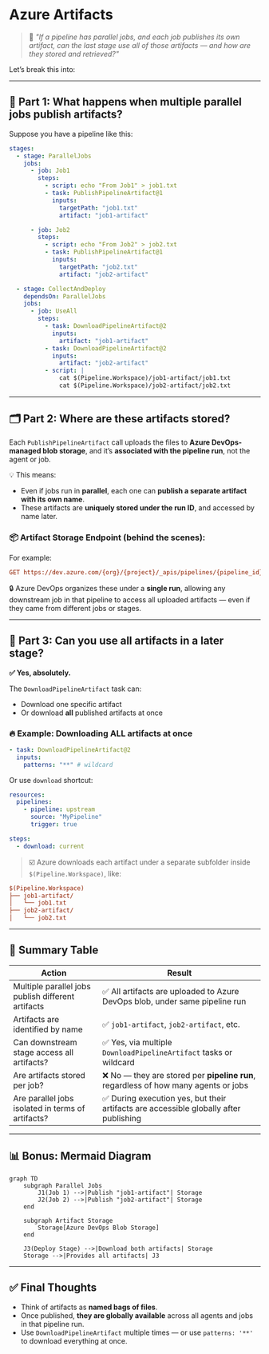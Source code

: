# Azure Artifacts

> 💬 _"If a pipeline has parallel jobs, and each job publishes its own artifact, can the last stage use all of those artifacts — and how are they stored and retrieved?"_

Let’s break this into:

---

## 🧩 Part 1: What happens when multiple parallel jobs publish artifacts?

Suppose you have a pipeline like this:

```yaml
stages:
  - stage: ParallelJobs
    jobs:
      - job: Job1
        steps:
          - script: echo "From Job1" > job1.txt
          - task: PublishPipelineArtifact@1
            inputs:
              targetPath: "job1.txt"
              artifact: "job1-artifact"

      - job: Job2
        steps:
          - script: echo "From Job2" > job2.txt
          - task: PublishPipelineArtifact@1
            inputs:
              targetPath: "job2.txt"
              artifact: "job2-artifact"

  - stage: CollectAndDeploy
    dependsOn: ParallelJobs
    jobs:
      - job: UseAll
        steps:
          - task: DownloadPipelineArtifact@2
            inputs:
              artifact: "job1-artifact"
          - task: DownloadPipelineArtifact@2
            inputs:
              artifact: "job2-artifact"
          - script: |
              cat $(Pipeline.Workspace)/job1-artifact/job1.txt
              cat $(Pipeline.Workspace)/job2-artifact/job2.txt
```

---

## 🗂️ Part 2: Where are these artifacts stored?

Each `PublishPipelineArtifact` call uploads the files to **Azure DevOps-managed blob storage**, and it’s **associated with the pipeline run**, not the agent or job.

💡 This means:

- Even if jobs run in **parallel**, each one can **publish a separate artifact with its own name**.
- These artifacts are **uniquely stored under the run ID**, and accessed by name later.

### 📦 Artifact Storage Endpoint (behind the scenes):

For example:

```ini
GET https://dev.azure.com/{org}/{project}/_apis/pipelines/{pipeline_id}/runs/{run_id}/artifacts?artifactName=job1-artifact
```

🔒 Azure DevOps organizes these under a **single run**, allowing any downstream job in that pipeline to access all uploaded artifacts — even if they came from different jobs or stages.

---

## 🎯 Part 3: Can you use all artifacts in a later stage?

**✅ Yes, absolutely.**

The `DownloadPipelineArtifact` task can:

- Download one specific artifact
- Or download **all** published artifacts at once

### 🔥 Example: Downloading ALL artifacts at once

```yaml
- task: DownloadPipelineArtifact@2
  inputs:
    patterns: "**" # wildcard
```

Or use `download` shortcut:

```yaml
resources:
  pipelines:
    - pipeline: upstream
      source: "MyPipeline"
      trigger: true

steps:
  - download: current
```

> ☑️ Azure downloads each artifact under a separate subfolder inside `$(Pipeline.Workspace)`, like:

```ini
$(Pipeline.Workspace)
├── job1-artifact/
│   └── job1.txt
├── job2-artifact/
│   └── job2.txt
```

---

## 📌 Summary Table

| Action                                             | Result                                                                                |
| -------------------------------------------------- | ------------------------------------------------------------------------------------- |
| Multiple parallel jobs publish different artifacts | ✅ All artifacts are uploaded to Azure DevOps blob, under same pipeline run           |
| Artifacts are identified by name                   | ✅ `job1-artifact`, `job2-artifact`, etc.                                             |
| Can downstream stage access all artifacts?         | ✅ Yes, via multiple `DownloadPipelineArtifact` tasks or wildcard                     |
| Are artifacts stored per job?                      | ❌ No — they are stored per **pipeline run**, regardless of how many agents or jobs   |
| Are parallel jobs isolated in terms of artifacts?  | ✅ During execution yes, but their artifacts are accessible globally after publishing |

---

## 📊 Bonus: Mermaid Diagram

```mermaid
graph TD
    subgraph Parallel Jobs
        J1(Job 1) -->|Publish "job1-artifact"| Storage
        J2(Job 2) -->|Publish "job2-artifact"| Storage
    end

    subgraph Artifact Storage
        Storage[Azure DevOps Blob Storage]
    end

    J3(Deploy Stage) -->|Download both artifacts| Storage
    Storage -->|Provides all artifacts| J3
```

---

## ✅ Final Thoughts

- Think of artifacts as **named bags of files**.
- Once published, **they are globally available** across all agents and jobs in that pipeline run.
- Use `DownloadPipelineArtifact` multiple times — or use `patterns: '**'` to download everything at once.
